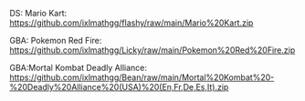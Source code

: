 DS: 
Mario Kart: https://github.com/ixlmathgg/flashy/raw/main/Mario%20Kart.zip

GBA: Pokemon Red Fire: https://github.com/ixlmathgg/Licky/raw/main/Pokemon%20Red%20Fire.zip

GBA:Mortal Kombat Deadly Alliance: https://github.com/ixlmathgg/Bean/raw/main/Mortal%20Kombat%20-%20Deadly%20Alliance%20(USA)%20(En,Fr,De,Es,It).zip
